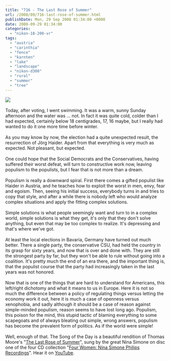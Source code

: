 ```yaml
---
title: "716 - The Last Rose of Summer"
url: /2008/09/716-last-rose-of-summer.html
publishDate: Mon, 29 Sep 2008 01:34:00 +0000
date: 2008-09-29 01:34:00
categories: 
  - "nikon-18-200-vr"
tags: 
  - "austria"
  - "carinthia"
  - "fence"
  - "karnten"
  - "lake"
  - "landscape"
  - "nikon-d300"
  - "rural"
  - "summer"
  - "tree"
---
```

<a href="https://d25zfm9zpd7gm5.cloudfront.net/1200x1200/2008/20080928_160844_ps.jpg" target="_blank"><img src="https://d25zfm9zpd7gm5.cloudfront.net/0600x0600/2008/20080928_160844_ps.jpg"/></a><br/><br/>Today, after voting, I went swimming. It was a warm, sunny Sunday afternoon and the water was ... not. In fact it was quite cold, colder than I had expected, certainly below 18 centigrades, 17, 16 maybe, but I really had wanted to do it one more time before winter.<br/><br/><a href="https://d25zfm9zpd7gm5.cloudfront.net/1200x1200/2008/20080928_151216_ps.jpg" target="_blank"><img alt="" border="0" src="https://d25zfm9zpd7gm5.cloudfront.net/0150x0150/2008/20080928_151216_ps.jpg" style="margin: 0pt 10px 0pt 0px; float: left;"/></a> As you may know by now, the election had a quite unexpected result, the resurrection of Jörg Haider. Apart from that everything is very much as expected. Not pleasant, but expected. <br/><br/>One could hope that the Social Democrats and the Conservatives, having suffered their worst defeat, will turn to constructive work now, leaving populism to the populists, but I fear that is not more than a dream. <br/><br/><a href="https://d25zfm9zpd7gm5.cloudfront.net/1200x1200/2008/20080928_161029_ps.jpg" target="_blank"><img alt="" border="0" src="https://d25zfm9zpd7gm5.cloudfront.net/0150x0150/2008/20080928_161029_ps.jpg" style="margin: 0pt 0px 0pt 10px; float: right;"/></a> Populism is really a downward spiral. First there comes a gifted populist like Haider in Austria, and he teaches how to exploit the worst in men, envy, fear and egoism. Then, seeing his initial success, everybody turns in and tries to copy that style, and after a while there is nobody left who would analyze complex situations and apply the fitting complex solutions.<br/><br/>Simple solutions is what people seemingly want and turn to in a complex world, simple solutions is what they get, it's only that they don't solve anything, but even that may be too complex to realize. It's depressing and that's where we've got. <br/><br/>At least the local elections in Bavaria, Germany have turned out much better. There a single party, the conservative CSU, had held the country in its grasp for sixty years, and now that is over and done with. They are still the strongest party by far, but they won't be able to rule without going into a coalition. It's pretty much the end of an era there, and the important thing is, that the populist course that the party had increasingly taken in the last years was not honored.<br/><br/>Now that is one of the things that are hard to understand for Americans, this left/right dichotomy and what it means to us in Europe. Here it is not so much the difference between a policy of regulating things versus letting the economy work it out, here it is much a case of openness versus xenophobia, and sadly although it should be a case of reason against simple-minded populism, reason seems to have lost long ago. Populism, this poison for the mind, this stupid tactic of blaming everything to some scapegoats and of always bleating out simple, wrong answers, populism has become the prevalent form of politics. As if the world were simple!<br/><br/>Well, enough of that. The Song of the Day is a beautiful rendition of Thomas Moore's "<a href="http://www.bartleby.com/41/487.html" target="_blank">The Last Rose of Summer</a>", sung by the great Nina Simone on disc one of the four CD collection "<a href="http://www.amazon.com/Four-Women-Simone-Philips-Recordings/dp/B00006ZU6B" target="_blank">Four Women: Nina Simone Philips Recordings</a>". Hear it on <a href="http://www.youtube.com/watch?v=hAOTriJerII" target="_blank">YouTube</a>.
